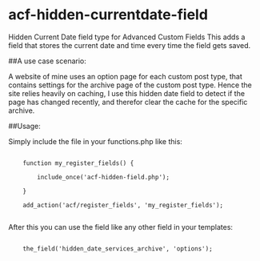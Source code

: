 acf-hidden-currentdate-field
================

Hidden Current Date field type for Advanced Custom Fields
This adds a field that stores the current date and time every time the field gets saved.

##A use case scenario:

A website of mine uses an option page for each custom post type, that contains settings for the archive page of the custom post type. 
Hence the site relies heavily on caching, I use this hidden date field to detect if the page has changed recently, and therefor clear the cache for the specific archive.

##Usage:

Simply include the file in your functions.php like this:

```
	
	function my_register_fields() {
	
		include_once('acf-hidden-field.php');
	
	}

	add_action('acf/register_fields', 'my_register_fields');
	
```

After this you can use the field like any other field in your templates:
```

	the_field('hidden_date_services_archive', 'options');

```